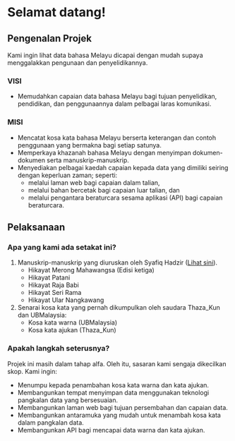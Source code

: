 # Selamat datang!

## Pengenalan Projek
Kami ingin lihat data bahasa Melayu dicapai dengan mudah supaya menggalakkan pengunaan dan penyelidikannya.

### VISI
- Memudahkan capaian data bahasa Melayu bagi tujuan penyelidikan, pendidikan, dan penggunaannya dalam pelbagai laras komunikasi.

### MISI
- Mencatat kosa kata bahasa Melayu berserta keterangan dan contoh penggunaan yang bermakna bagi setiap satunya.
- Memperkaya khazanah bahasa Melayu dengan menyimpan dokumen-dokumen serta manuskrip-manuskrip.
- Menyediakan pelbagai kaedah capaian kepada data yang dimiliki seiring dengan keperluan zaman; seperti:
    - melalui laman web bagi capaian dalam talian,
    - melalui bahan bercetak bagi capaian luar talian, dan
    - melalui pengantara beraturcara sesama aplikasi (API) bagi capaian beraturcara.

## Pelaksanaan

### Apa yang kami ada setakat ini?
1. Manuskrip-manuskrip yang diuruskan oleh Syafiq Hadzir ([Lihat sini](https://academic.syafiqhadzir.dev/Research/HikayatMelayu)).
    - Hikayat Merong Mahawangsa (Edisi ketiga)
    - Hikayat Patani
    - Hikayat Raja Babi
    - Hikayat Seri Rama
    - Hikayat Ular Nangkawang
2. Senarai kosa kata yang pernah dikumpulkan oleh saudara Thaza_Kun dan UBMalaysia:
    - Kosa kata warna (UBMalaysia)
    - Kosa kata ajukan (Thaza_Kun)

### Apakah langkah seterusnya?
Projek ini masih dalam tahap alfa. Oleh itu, sasaran kami sengaja dikecilkan skop. Kami ingin:
- Menumpu kepada penambahan kosa kata warna dan kata ajukan.
- Membangunkan tempat menyimpan data menggunakan teknologi pangkalan data yang bersesuaian.
- Membangunkan laman web bagi tujuan persembahan dan capaian data.
- Membangunkan antaramuka yang mudah untuk menambah kosa kata dalam pangkalan data.
- Membangunkan API bagi mencapai data warna dan kata ajukan.
